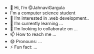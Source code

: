 - 👋 Hi, I’m @JahnaviGargula
- I'm a computer science student 
- 👀 I’m interested in .web development..
- 🌱 I’m currently learning ...
- 💞️ I’m looking to collaborate on ...
- 📫 How to reach me ...
- 😄 Pronouns: ...
- ⚡ Fun fact: ...

<!---
JahnaviGargula/JahnaviGargula is a ✨ special ✨ repository because its `README.md` (this file) appears on your GitHub profile.
You can click the Preview link to take a look at your changes.
--->
